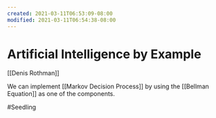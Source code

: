```yaml
---
created: 2021-03-11T06:53:09-08:00
modified: 2021-03-11T06:54:38-08:00
---
```


# Artificial Intelligence by Example

[[Denis Rothman]]

We can implement [[Markov Decision Process]] by using the [[Bellman Equation]] as one of the components. 



#Seedling 
